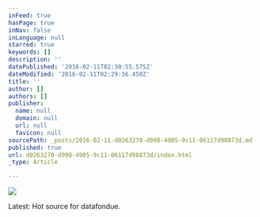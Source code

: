```yaml
---
inFeed: true
hasPage: true
inNav: false
inLanguage: null
starred: true
keywords: []
description: ''
datePublished: '2016-02-11T02:30:55.575Z'
dateModified: '2016-02-11T02:29:36.450Z'
title: ''
author: []
authors: []
publisher:
  name: null
  domain: null
  url: null
  favicon: null
sourcePath: _posts/2016-02-11-d0263270-d998-4905-9c11-06117d98873d.md
published: true
url: d0263270-d998-4905-9c11-06117d98873d/index.html
_type: Article

---
```

![](https://the-grid-user-content.s3-us-west-2.amazonaws.com/b7ef770d-9cbf-4fbc-a715-a420fefd1c6c.png)

Latest: Hot source for datafondue.
